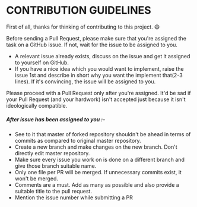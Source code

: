 # CONTRIBUTION GUIDELINES

First of all, thanks for thinking of contributing to this project. :smile:

Before sending a Pull Request, please make sure that you're assigned the task on a GitHub issue.
If not, wait for the issue to be assigned to you.
  - A relevant issue already exists, discuss on the issue and get it assigned to yourself on GitHub.
  - If you have a nice idea which you would want to implement, raise the issue 1st and describe in short why you want the implement that(2-3 lines). If it's convincing, the issue will be assigned to you.

Please proceed with a Pull Request only after you're assigned. It'd be sad if your Pull Request (and your hardwork) isn't accepted just because it isn't ideologically compatible.

##### After issue has been assigned to you :-

- See to it that master of forked repository shouldn't be ahead in terms of commits as compared to original master repository.
- Create a new branch and make changes on the new branch. Don't directly edit master repository.
- Make sure every issue you work on is done on a different branch and give those branch suitable name.
- Only one file per PR will be merged. If unnecessary commits exist, it won't be merged.
- Comments are a must. Add as many as possible and also provide a suitable title to the pull request.
- Mention the issue number while submitting a PR
